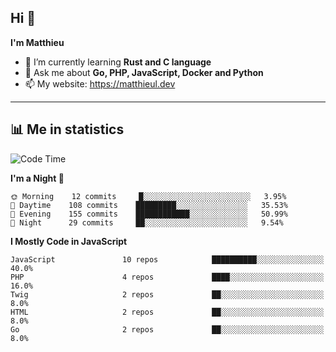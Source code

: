 ## Hi 👋
**I'm Matthieu**

- 🌱 I’m currently learning **Rust and C language**
- 💬 Ask me about **Go, PHP, JavaScript, Docker and Python**
- 📫 My website: https://matthieul.dev

-------

## 📊 Me in statistics
<!--START_SECTION:waka-->
![Code Time](http://img.shields.io/badge/Code%20Time-207%20hrs%2025%20mins-blue)

**I'm a Night 🦉** 

```text
🌞 Morning    12 commits     █░░░░░░░░░░░░░░░░░░░░░░░░   3.95% 
🌆 Daytime    108 commits    █████████░░░░░░░░░░░░░░░░   35.53% 
🌃 Evening    155 commits    ████████████░░░░░░░░░░░░░   50.99% 
🌙 Night      29 commits     ██░░░░░░░░░░░░░░░░░░░░░░░   9.54%

```


**I Mostly Code in JavaScript** 

```text
JavaScript               10 repos            ██████████░░░░░░░░░░░░░░░   40.0% 
PHP                      4 repos             ████░░░░░░░░░░░░░░░░░░░░░   16.0% 
Twig                     2 repos             ██░░░░░░░░░░░░░░░░░░░░░░░   8.0% 
HTML                     2 repos             ██░░░░░░░░░░░░░░░░░░░░░░░   8.0% 
Go                       2 repos             ██░░░░░░░░░░░░░░░░░░░░░░░   8.0%

```



<!--END_SECTION:waka-->
